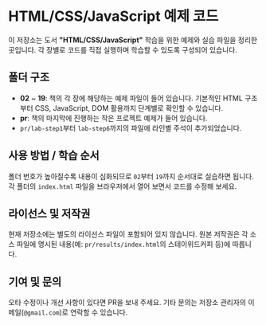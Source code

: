 # HTML/CSS/JavaScript 예제 코드

이 저장소는 도서 **"HTML/CSS/JavaScript"** 학습을 위한 예제와 실습 파일을 정리한 곳입니다.
각 장별로 코드를 직접 실행하며 학습할 수 있도록 구성되어 있습니다.

## 폴더 구조

- **02** ~ **19**: 책의 각 장에 해당하는 예제 파일이 들어 있습니다. 기본적인 HTML 구조부터 CSS, JavaScript, DOM 활용까지 단계별로 확인할 수 있습니다.
- **pr**: 책의 마지막에 진행하는 작은 프로젝트 예제가 들어 있습니다.
- `pr/lab-step1`부터 `lab-step6`까지의 파일에 라인별 주석이 추가되었습니다.

## 사용 방법 / 학습 순서

폴더 번호가 높아질수록 내용이 심화되므로 `02`부터 `19`까지 순서대로 실습하면 됩니다. 각 폴더의 `index.html` 파일을 브라우저에서 열어 보면서 코드를 수정해 보세요.

## 라이선스 및 저작권

현재 저장소에는 별도의 라이선스 파일이 포함되어 있지 않습니다. 원본 저작권은 각 소스 파일에 명시된 내용(예: `pr/results/index.html`의 스테이위드커피 등)에 따릅니다.

## 기여 및 문의

오타 수정이나 개선 사항이 있다면 PR을 보내 주세요. 기타 문의는 저장소 관리자의 이메일(`@gmail.com`)로 연락할 수 있습니다.
